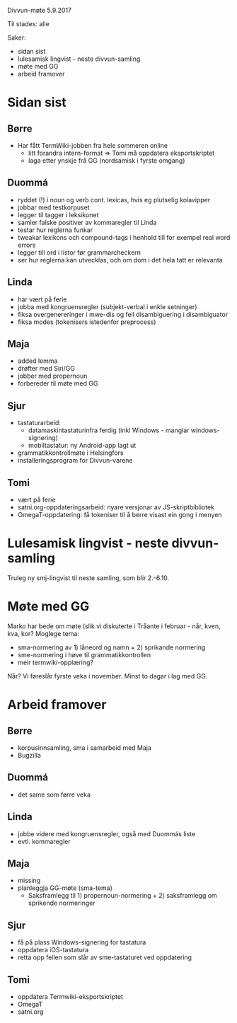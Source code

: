 Divvun-møte 5.9.2017

Til stades: alle

Saker:
* sidan sist
* lulesamisk lingvist - neste divvun-samling
* møte med GG
* arbeid framover

# Sidan sist

## Børre
* Har fått TermWiki-jobben fra hele sommeren online
    - litt forandra intern-format => Tomi må oppdatera eksportskriptet
    - laga etter ynskje frå GG (nordsamisk i fyrste omgang)

## Duommá
* ryddet (!) i noun og verb cont. lexicas, hvis eg plutselig kolavipper
* jobbar med testkorpuset
* legger til tagger i leksikonet 
* samler falske positiver av kommaregler til Linda 
* testar hur reglerna funkar
* tweakar lexikons och compound-tags i henhold till for exempel real word errors 
* legger till ord i listor før grammarcheckern 
* ser hur reglerna kan utvecklas, och om dom i det hela tatt er relevanta 

## Linda
* har vært på ferie
* jobba med kongruensregler (subjekt-verbal i enkle setninger)
* fiksa overgenereringer i mwe-dis og feil disambiguering i disambiguator
* fiksa modes (tokenisers istedenfor preprocess)

## Maja
* added lemma
* drøfter med Siri/GG
* jobber med propernoun
* forbereder til møte med  GG

## Sjur
* tastaturarbeid:
    - datamaskintastaturinfra ferdig (inkl Windows - manglar windows-signering)
    - mobiltastatur: ny Android-app lagt ut
* grammatikkontrollmøte i Helsingfors
* installeringsprogram for Divvun-varene

## Tomi
* vært på ferie
* satni.org-oppdateringsarbeid: nyare versjonar av JS-skriptbibliotek
* OmegaT-oppdatering: få tokeniser til å berre visast ein gong i menyen

# Lulesamisk lingvist - neste divvun-samling

Truleg ny smj-lingvist til neste samling, som blir 2.-6.10.

# Møte med GG

Marko har bede om møte (slik vi diskuterte i Tråante i februar - når, kven, kva,
kor? Moglege tema:

* sma-normering av 1) låneord og namn + 2) sprikande normering
* sme-normering i høve til grammatikkontrollen
* meir termwiki-opplæring?

Når? Vi føreslår fyrste veka i november. Minst to dagar i lag med GG.

# Arbeid framover

## Børre
* korpusinnsamling, sma i samarbeid med Maja
* Bugzilla

## Duommá
* det same som førre veka

## Linda
* jobbe videre med kongruensregler, også med Duommás liste
* evtl. kommaregler

## Maja
* missing
* planleggja GG-møte (sma-tema)
    - Saksframlegg til 1) propernoun-normering + 2) saksframlegg om sprikende
   normeringer

## Sjur
* få på plass Windows-signering for tastatura
* oppdatera iOS-tastatura
* retta opp feilen som slår av sme-tastaturet ved oppdatering

## Tomi
* oppdatera Termwiki-eksportskriptet
* OmegaT
* satni.org
